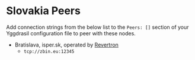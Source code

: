# Slovakia Peers

Add connection strings from the below list to the `Peers: []` section of your
Yggdrasil configuration file to peer with these nodes.

* Bratislava, isper.sk, operated by [Revertron](https://github.com/Revertron)
  * `tcp://zbin.eu:12345`